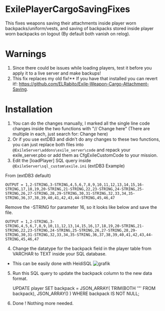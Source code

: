 # ExilePlayerCargoSavingFixes

This fixes weapons saving their attachments inside player worn backpacks/uniform/vests, and saving of backpacks stored inside player worn backpacks on logout (By default both vanish on relog). 

# Warnings 
1. Since there could be issues while loading players, test it before you apply it to a live server and make backups!
2. This fix replaces my old fix!** If you have that installed you can revert it!: https://github.com/ELRabito/Exile-Weapon-Cargo-Attachment-Saving.

# Installation

1. You can do the changes manually, I marked all the single line code changes inside the two functions with "// Change here" (There are multiple in each, just search for: Change here)
2. Or if you use extDB3 and didn't do any changes to these two functions, you can just replace both files into ``@ExileServer\addons\exile_server\code`` and repack your exile_server.pbo or add them as CfgExileCustomCode to your mission.
3. Edit the [loadPlayer] SQL query inside ``@ExileServer\sql_custom\exile.ini`` (extDB3 Example)

  From (extDB3 default)
  
    OUTPUT = 1,2-STRING,3-STRING,4,5,6,7,8,9,10,11,12,13,14,15,16-STRING,17,18,19,20-STRING,21-STRING,22,23-STRING,24-STRING,25-STRING,26,27-STRING,28,29-STRING,30,31-STRING,32,33,34,35-STRING,36,37,38,39,40,41,42,43,44-STRING,45,46,47

  Remove the -STRING for parameter 16, so it looks like below and save the file.
  
    OUTPUT = 1,2-STRING,3-STRING,4,5,6,7,8,9,10,11,12,13,14,15,16,17,18,19,20-STRING,21-STRING,22,23-STRING,24-STRING,25-STRING,26,27-STRING,28,29-STRING,30,31-STRING,32,33,34,35-STRING,36,37,38,39,40,41,42,43,44-STRING,45,46,47

4. Change the datatype for the backpack field in the player table from VARCHAR to TEXT inside your SQL database.
  - This can be easily done with HeidiSQL 
  ![grafik](https://github.com/user-attachments/assets/090038ea-b140-408f-b0e9-aa1390014bbc)

5. Run this SQL query to update the backpack column to the new data format.

      UPDATE player
      SET backpack = JSON_ARRAY(
        TRIM(BOTH '"' FROM backpack),
        JSON_ARRAY()
      )
      WHERE backpack IS NOT NULL;

6. Done ! Nothing more needed.
